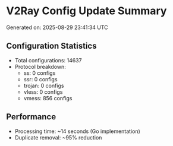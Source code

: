 # V2Ray Config Update Summary
Generated on: 2025-08-29 23:41:34 UTC

## Configuration Statistics
- Total configurations: 14637
- Protocol breakdown:
  - ss: 0 configs
  - ssr: 0 configs
  - trojan: 0 configs
  - vless: 0 configs
  - vmess: 856 configs

## Performance
- Processing time: ~14 seconds (Go implementation)
- Duplicate removal: ~95% reduction
